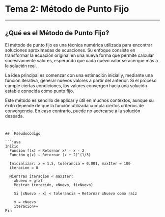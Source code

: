 #  Tema 2: Método de Punto Fijo


---

##  ¿Qué es el Método de Punto Fijo?

El método de punto fijo es una técnica numérica utilizada para encontrar soluciones aproximadas de ecuaciones. Su enfoque consiste en transformar la ecuación original en una nueva forma que permite calcular sucesivamente valores, esperando que cada nuevo valor se acerque más a la solución real.

La idea principal es comenzar con una estimación inicial y, mediante una función iterativa, generar nuevos valores a partir del anterior. Si el proceso cumple ciertas condiciones, los valores convergen hacia una solución estable conocida como punto fijo.

Este método es sencillo de aplicar y útil en muchos contextos, aunque su éxito depende de que la función utilizada cumpla ciertos criterios de convergencia. En caso contrario, puede no acercarse a la solución deseada.

```


##  Pseudocódigo

```java
Inicio
  Función f(x) → Retornar x³ - x - 2
  Función g(x) → Retornar (x + 2)^(1/3)

  Inicializar: x = 1.5, tolerancia = 0.001, maxIter = 100
  iteracion = 0

  Mientras iteracion < maxIter:
    xNuevo = g(x)
    Mostrar iteración, xNuevo, f(xNuevo)

    Si |xNuevo - x| < tolerancia → Retornar xNuevo como raíz

    x = xNuevo
    iteracion++
Fin
````

